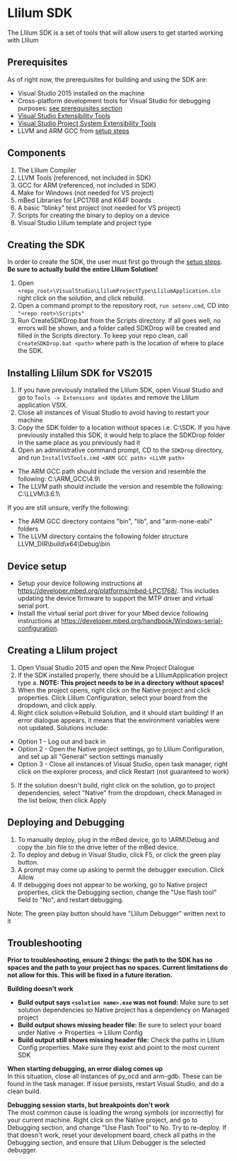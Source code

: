 Llilum SDK
================== 

The Llilum SDK is a set of tools that will allow users to get started working with Llilum

## Prerequisites
As of right now, the prerequisites for building and using the SDK are:
* Visual Studio 2015 installed on the machine
* Cross-platform development tools for Visual Studio for debugging purposes: [see prerequisites section](https://github.com/Microsoft/MIEngine/) 
* [Visual Studio Extensibility Tools](https://go.microsoft.com/fwlink/?LinkId=615455) 
* [Visual Studio Project System Extensibility Tools](http://aka.ms/vsprojectsystemextensibilityvsix)
* LLVM and ARM GCC from [setup steps](https://github.com/NETMF/llilum/wiki/setup)

## Components 
1. The Llilum Compiler
2. LLVM Tools (referenced, not included in SDK) 
3. GCC for ARM (referenced, not included in SDK) 
4. Make for Windows (not needed for VS project) 
5. mBed Libraries for LPC1768 and K64F boards 
6. A basic "blinky" test project (not needed for VS project) 
7. Scripts for creating the binary to deploy on a device 
8. Visual Studio Llilum template and project type 

## Creating the SDK
In order to create the SDK, the user must first go through the [setup steps](https://github.com/NETMF/llilum/wiki/setup). **Be sure to actually build the entire Llilum Solution!**  

1. Open `<repo_root>\VisualStudio\LlilumProjectType\LlilumApplication.sln` right click on the solution, and click rebuild. 
2. Open a command prompt to the repository root, `run setenv.cmd`, CD into `"<repo root>\Scripts"`
3. Run CreateSDKDrop.bat from the Scripts directory. If all goes well, no errors will be shown, and a folder called SDKDrop will be created and filled in the Scripts directory. To keep your repo clean, call `CreateSDKDrop.bat <path>` where path is the location of where to place the SDK. 

## Installing Llilum SDK for VS2015
1. If you have previously installed the Llilum SDK, open Visual Studio and go to ```Tools -> Extensions and Updates``` and remove the Llilum application VSIX.
2. Close all instances of Visual Studio to avoid having to restart your machine
3. Copy the SDK folder to a location without spaces i.e. C:\SDK. If you have previously installed this SDK, it would help to place the SDKDrop folder in the same place as you previously had it
4. Open an administrative command prompt, CD to the ```SDKDrop``` directory, and run ```InstallVSTools.cmd <ARM GCC path> <LLVM path>```

* The ARM GCC path should include the version and resemble the following: C:\ARM_GCC\4.9\
* The LLVM path should include the version and resemble the following: C:\LLVM\3.6.1\  

If you are still unsure, verify the following:  
* The ARM GCC directory contains "bin", "lib", and "arm-none-eabi" folders
* The LLVM directory contains the following folder structure LLVM_DIR\build\x64\Debug\bin

## Device setup
* Setup your device following instructions at https://developer.mbed.org/platforms/mbed-LPC1768/. This includes updating the device firmware to support the MTP driver and virtual serial port.  
* Install the virtual serial port driver for your Mbed device following instructions at https://developer.mbed.org/handbook/Windows-serial-configuration.  

## Creating a Llilum project
1. Open Visual Studio 2015 and open the New Project Dialogue
2. If the SDK installed properly, there should be a LlilumApplication project type
  a. **NOTE: This project needs to be in a directory without spaces!**
3. When the project opens, right click on the Native project and click properties. Click Llilum Configuration, select your board from the dropdown, and click apply.
4. Right click solution->Rebuild Solution, and it should start building! If an error dialogue appears, it means that the environment variables were not updated. Solutions include: 
  * Option 1 - Log out and back in
  * Option 2 - Open the Native project settings, go to Llilum Configuration, and set up all "General" section settings manually
  * Option 3 - Close all instances of Visual Studio, open task manager, right click on the explorer process, and click Restart (not guaranteed to work)
5. If the solution doesn't build, right click on the solution, go to project dependencies, select "Native" from the dropdown, check Managed in the list below, then click Apply

## Deploying and Debugging
1. To manually deploy, plug in the mBed device, go to <solution directory>\ARM\Debug and copy the <solution name>.bin file to the drive letter of the mBed device.
2. To deploy and debug in Visual Studio, click F5, or click the green play button.
3. A prompt may come up asking to permit the debugger execution. Click Allow
4. If debugging does not appear to be working, go to Native project properties, click the Debugging section, change the "Use flash tool" field to "No", and restart debugging.

Note: The green play button should have "Llilum Debugger" written next to it  

## Troubleshooting
**Prior to troubleshooting, ensure 2 things: the path to the SDK has no spaces and the path to your project has no spaces. Current limitations do not allow for this. This will be fixed in a future iteration.**  
  
**Building doesn't work**  
* **Build output says `<solution name>.exe` was not found:** Make sure to set solution dependencies so Native project has a dependency on Managed project
* **Build output shows missing header file:** Be sure to select your board under Native -> Properties -> Llilum Config
* **Build output still shows missing header file:** Check the paths in Llilum Config properties. Make sure they exist and point to the most current SDK  
  
**When starting debugging, an error dialog comes up**  
In this situation, close all instances of py_ocd and arm-gdb. These can be found in the task manager. If issue persists, restart Visual Studio, and do a clean build.  
  
**Debugging session starts, but breakpoints don't work**  
The most common cause is loading the wrong symbols (or incorrectly) for your current machine. Right click on the Native project, and go to Debugging section, and change "Use Flash Tool" to No. Try to re-deploy. If that doesn't work, reset your development board, check all paths in the Debugging section, and ensure that Llilum Debugger is the selected debugger.